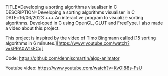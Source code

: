 TITLE=Developing a sorting algorithms visualiser in C
DESCRIPTION=Developing a sorting algorithms visualiser in C
DATE=16/06/2023
+++
An interactive program to visualize sorting algorithms. Developed in C using OpenGL, GLUT and FreeType. I also made a video about this project.

This project is inspired by the video of Timo Bingmann called [15 sorting algorithms in 6 minutes.][https://www.youtube.com/watch?v=kPRA0W1kECg]

Code: <https://github.com/denniscmartin/algo-animator>

Youtube video: <https://www.youtube.com/watch?v=KvOI88s-FsU>